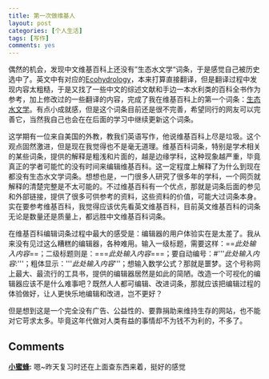 ```yaml
---
title: 第一次做维基人
layout: post
categories: [个人生活]
tags: [写作]
comments: yes
---
```


偶然的机会，发现中文维基百科上还没有”生态水文学“词条，于是感觉自己被历史选中了。英文中有对应的[Ecohydrology](https://en.wikipedia.org/wiki/Ecohydrology)，本来打算直接翻译，但是翻译过程中发现内容太粗糙，于是又找了一些中文的综述文献和手边一本水利类的百科全书作为参考，加上修改过的一些翻译的内容，完成了我在维基百科上的第一个词条：[生态水文学](https://zh.wikipedia.org/wiki/%E7%94%9F%E6%80%81%E6%B0%B4%E6%96%87%E5%AD%A6)。有点小成就感，但是这个词条目前还是很不完善，希望同行的网友可以完善它，当然我自己也会在在后面的学习中继续更新这个词条。 

这学期有一位来自美国的外教，教我们英语写作，他说维基百科上尽是垃圾。这个观点固然激进，但是现在我觉得也不是毫无道理。维基百科词条，特别是学术相关的某些词条，提供的解释是粗浅和片面的，越是边缘学科，这种现象越严重，毕竟真正的学者可能忙的没有时间来编辑维基百科。这一定程度上解释了为什么到现在都没有生态水文学词条。想想也是，一门很多人研究了很多年的学科，一个网页就解释的清楚完整是不太可能的。不过维基百科有一个优点，那就是词条后面的参见和外部链接，提供了很多可供参考的资料，这些资料的价值，可能大过词条本身。实在要参考维基百科，我觉得应该优先看英文维基百科，目前英文维基百科的词条无论是数量还是质量上，都远胜中文维基百科词条。 

在维基百科编辑词条过程中最大的感受是：编辑器的用户体验实在是太差了。我从来没有见过这么糟糕的编辑器，各种难用。输入一级标题，需要这样：==_此处输入内容_==；二级标题则是：===_此处输入内容_===；要自动编号：#'''_此处输入内容_:'''；粗体显示：'''_此处输入内容_'''；想输入数学公式？那就是噩梦。这个号称网上最大、最流行的工具书，提供的编辑器居然是如此的简陋。改造一个可视化的编辑器应该不是什么难事吧？既然人人都可编辑、改进词条，那就应该把编辑过程的体验做好，让人更快乐地编辑和改进，岂不更好？ 

但是想到这是一个完全没有广告、公益性的、要靠捐助来维持生存的网站，也不能对它苛求太多。毕竟这年代做对人类有益的事情却不为钱不为利的，不多了。

## Comments

**[小蜜蜂](#104 "2013-12-22 11:57:18"):** 嗯~昨天复习时还在上面查东西来着，挺好的感觉

